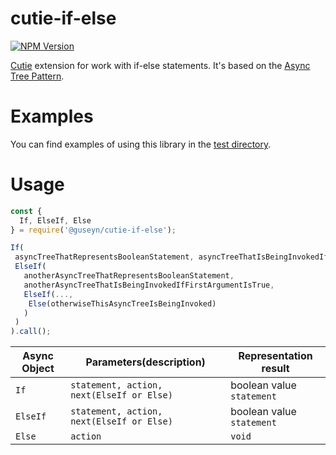 # cutie-if-else
[![NPM Version][npm-image]][npm-url]

[Cutie](https://github.com/Guseyn/cutie) extension for work with if-else statements. It's based on the [Async Tree Pattern](https://github.com/Guseyn/async-tree-patern/blob/master/Async_Tree_Patern.pdf).

# Examples

You can find examples of using this library in the [test directory](https://github.com/Guseyn/cutie-if-else/tree/master/test).

# Usage

```js
const {
  If, ElseIf, Else
} = require('@guseyn/cutie-if-else');

If(
 asyncTreeThatRepresentsBooleanStatement, asyncTreeThatIsBeingInvokedIfFirstArgumentIsTrue,   
 ElseIf(
   anotherAsyncTreeThatRepresentsBooleanStatement, 
   anotherAsyncTreeThatIsBeingInvokedIfFirstArgumentIsTrue,
   ElseIf(..., 
    Else(otherwiseThisAsyncTreeIsBeingInvoked)
   )
 )
).call();
```

| Async Object | Parameters(description) | Representation result |
| ------------- | ----------------| ---------- |
| `If` | `statement, action, next(ElseIf or Else)` | boolean value `statement` |
| `ElseIf` | `statement, action, next(ElseIf or Else)` | boolean value `statement` |
| `Else` | `action` | `void` |

[npm-image]: https://img.shields.io/npm/v/@guseyn/cutie-if-else.svg
[npm-url]: https://npmjs.org/package/@guseyn/cutie-if-else
